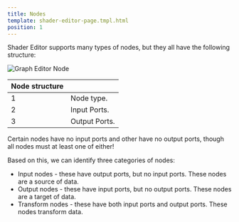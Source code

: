 ```yaml
---
title: Nodes
template: shader-editor-page.tmpl.html
position: 1
---
```


Shader Editor supports many types of nodes, but they all have the following structure:

![Graph Editor Node][1]

| Node structure | |
|---|---|
| 1 | Node type. |
| 2 | Input Ports. |
| 3 | Output Ports. |

Certain nodes have no input ports and other have no output ports, though all nodes must at least one of either!

Based on this, we can identify three categories of nodes:
- Input nodes - these have output ports, but no input ports. These nodes are a source of data.
- Output nodes - these have input ports, but no output ports. These nodes are a target of data.
- Transform nodes - these have both input ports and output ports. These nodes transform data.

[1]: /images/shader-editor/graph-editor-node.png